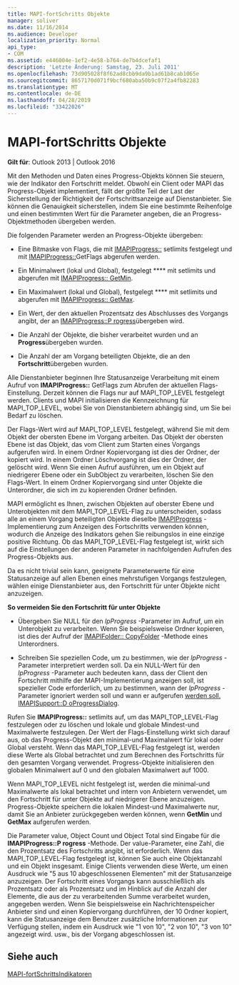 ```yaml
---
title: MAPI-fortSchritts Objekte
manager: soliver
ms.date: 11/16/2014
ms.audience: Developer
localization_priority: Normal
api_type:
- COM
ms.assetid: e446004e-1ef2-4e58-b764-de7b4dcefaf1
description: 'Letzte Änderung: Samstag, 23. Juli 2011'
ms.openlocfilehash: 73d905028f8f62ad8cbb9da9b1ad61b8cab1065e
ms.sourcegitcommit: 8657170d071f9bcf680aba50b9c07f2a4fb82283
ms.translationtype: MT
ms.contentlocale: de-DE
ms.lasthandoff: 04/28/2019
ms.locfileid: "33422026"
---
```

# <a name="mapi-progress-objects"></a>MAPI-fortSchritts Objekte

  
  
**Gilt für**: Outlook 2013 | Outlook 2016 
  
Mit den Methoden und Daten eines Progress-Objekts können Sie steuern, wie der Indikator den Fortschritt meldet. Obwohl ein Client oder MAPI das Progress-Objekt implementiert, fällt der größte Teil der Last der Sicherstellung der Richtigkeit der Fortschrittsanzeige auf Dienstanbieter. Sie können die Genauigkeit sicherstellen, indem Sie eine bestimmte Reihenfolge und einen bestimmten Wert für die Parameter angeben, die an Progress-Objektmethoden übergeben werden.
  
Die folgenden Parameter werden an Progress-Objekte übergeben:
  
- Eine Bitmaske von Flags, die mit [IMAPIProgress::](imapiprogress-setlimits.md) setlimits festgelegt und mit [IMAPIProgress::](imapiprogress-getflags.md)GetFlags abgerufen werden.
    
- Ein Minimalwert (lokal und Global), festgelegt **** mit setlimits und abgerufen mit [IMAPIProgress:: GetMin](imapiprogress-getmin.md).
    
- Ein Maximalwert (lokal und Global), festgelegt **** mit setlimits und abgerufen mit [IMAPIProgress:: GetMax](imapiprogress-getmax.md).
    
- Ein Wert, der den aktuellen Prozentsatz des Abschlusses des Vorgangs angibt, der an [IMAPIProgress::P rogress](imapiprogress-progress.md)übergeben wird.
    
- Die Anzahl der Objekte, die bisher verarbeitet wurden und an **Progress**übergeben wurden.
    
- Die Anzahl der am Vorgang beteiligten Objekte, die an den **Fortschritt**übergeben wurden.
    
Alle Dienstanbieter beginnen Ihre Statusanzeige Verarbeitung mit einem Aufruf von **IMAPIProgress::** GetFlags zum Abrufen der aktuellen Flags-Einstellung. Derzeit können die Flags nur auf MAPI_TOP_LEVEL festgelegt werden. Clients und MAPI initialisieren die Kennzeichnung für MAPI_TOP_LEVEL, wobei Sie von Dienstanbietern abhängig sind, um Sie bei Bedarf zu löschen. 
  
Der Flags-Wert wird auf MAPI_TOP_LEVEL festgelegt, während Sie mit dem Objekt der obersten Ebene im Vorgang arbeiten. Das Objekt der obersten Ebene ist das Objekt, das vom Client zum Starten eines Vorgangs aufgerufen wird. In einem Ordner Kopiervorgang ist dies der Ordner, der kopiert wird. In einem Ordner Löschvorgang ist dies der Ordner, der gelöscht wird. Wenn Sie einen Aufruf ausführen, um ein Objekt auf niedrigerer Ebene oder ein SubObject zu verarbeiten, löschen Sie den Flags-Wert. In einem Ordner Kopiervorgang sind unter Objekte die Unterordner, die sich im zu kopierenden Ordner befinden. 
  
MAPI ermöglicht es Ihnen, zwischen Objekten auf oberster Ebene und Unterobjekten mit dem MAPI_TOP_LEVEL-Flag zu unterscheiden, sodass alle an einem Vorgang beteiligten Objekte dieselbe [IMAPIProgress](imapiprogressiunknown.md) -Implementierung zum Anzeigen des Fortschritts verwenden können, wodurch die Anzeige des Indikators gehen Sie reibungslos in eine einzige positive Richtung. Ob das MAPI_TOP_LEVEL-Flag festgelegt ist, wirkt sich auf die Einstellungen der anderen Parameter in nachfolgenden Aufrufen des Progress-Objekts aus. 
  
Da es nicht trivial sein kann, geeignete Parameterwerte für eine Statusanzeige auf allen Ebenen eines mehrstufigen Vorgangs festzulegen, wählen einige Dienstanbieter aus, den Fortschritt für unter Objekte nicht anzuzeigen. 
  
 **So vermeiden Sie den Fortschritt für unter Objekte**
  
- Übergeben Sie NULL für den _lpProgress_ -Parameter im Aufruf, um ein Unterobjekt zu verarbeiten. Wenn Sie beispielsweise Ordner kopieren, ist dies der Aufruf der [IMAPIFolder:: CopyFolder](imapifolder-copyfolder.md) -Methode eines Unterordners. 
    
- Schreiben Sie speziellen Code, um zu bestimmen, wie der _lpProgress_ -Parameter interpretiert werden soll. Da ein NULL-Wert für den _lpProgress_ -Parameter auch bedeuten kann, dass der Client den Fortschritt mithilfe der MAPI-Implementierung anzeigen soll, ist spezieller Code erforderlich, um zu bestimmen, wann der _lpProgress_ -Parameter ignoriert werden soll und wann er aufgerufen [werden soll. IMAPISupport::D oProgressDialog](imapisupport-doprogressdialog.md).
    
Rufen Sie **IMAPIProgress::** setlimits auf, um das MAPI_TOP_LEVEL-Flag festzulegen oder zu löschen und lokale und globale Mindest-und Maximalwerte festzulegen. Der Wert der Flags-Einstellung wirkt sich darauf aus, ob das Progress-Objekt den minimal-und Maximalwert für lokal oder Global versteht. Wenn das MAPI_TOP_LEVEL-Flag festgelegt ist, werden diese Werte als Global betrachtet und zum Berechnen des Fortschritts für den gesamten Vorgang verwendet. Progress-Objekte initialisieren den globalen Minimalwert auf 0 und den globalen Maximalwert auf 1000. 
  
Wenn MAPI_TOP_LEVEL nicht festgelegt ist, werden die minimal-und Maximalwerte als lokal betrachtet und intern von Anbietern verwendet, um den Fortschritt für unter Objekte auf niedrigerer Ebene anzuzeigen. Progress-Objekte speichern die lokalen Mindest-und Maximalwerte nur, damit Sie an Anbieter zurückgegeben werden können, wenn **GetMin** und **GetMax** aufgerufen werden. 
  
Die Parameter value, Object Count und Object Total sind Eingabe für die **IMAPIProgress::P rogress** -Methode. Der value-Parameter, eine Zahl, die den Prozentsatz des Fortschritts angibt, ist erforderlich. Wenn das MAPI_TOP_LEVEL-Flag festgelegt ist, können Sie auch eine Objektanzahl und ein Objekt insgesamt. Einige Clients verwenden diese Werte, um einen Ausdruck wie "5 aus 10 abgeschlossenen Elementen" mit der Statusanzeige anzuzeigen. Der Fortschritt eines Vorgangs kann ausschließlich als Prozentsatz oder als Prozentsatz und im Hinblick auf die Anzahl der Elemente, die aus der zu verarbeitenden Summe verarbeitet wurden, angegeben werden. Wenn Sie beispielsweise ein Nachrichtenspeicher Anbieter sind und einen Kopiervorgang durchführen, der 10 Ordner kopiert, kann die Statusanzeige dem Benutzer zusätzliche Informationen zur Verfügung stellen, indem ein Ausdruck wie "1 von 10", "2 von 10", "3 von 10" angezeigt wird. usw., bis der Vorgang abgeschlossen ist. 
  
## <a name="see-also"></a>Siehe auch



[MAPI-fortSchrittsIndikatoren](mapi-progress-indicators.md)

